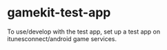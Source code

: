 gamekit-test-app
================

To use/develop with the test app, set up a test app on itunesconnect/android
game services.

